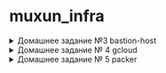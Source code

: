 # muxun_infra
<details><summary>Домашнее задание №3 bastion-host</summary><p>

---

Подключение к someinternalhost в одну команду с помощью ключа передачи терминала в ssh

`ssh -tA home@35.210.12.2 ssh 10.132.0.3`

---
Алиасы в ssh_config

Нужно использовать параметр ProxyCommand:
~/.ssh/config с использованием netcat 

```
Host bastion
        HostName 35.210.12.2
        User home

Host someinternalhost
        ProxyCommand ssh bastion nc -q0 10.132.0.3 22

```

~/.ssh/config с использованием ключа -W

```
Host bastion
        HostName 35.210.12.2
        User home

Host someinternalhost
        ProxyCommand ssh -A bastion -W 10.132.0.3:22
```

---

Конфигурация подключения


```
bastion_IP = 35.210.12.2
someinternalhost_IP = 10.132.0.3
```

</p></details>



<details><summary>Домашнее задание № 4 gcloud</summary><p>

создан инстанс из gcloud <br> 
установлены ruby и mongodb <br>
задеплоено реддит прриложение <br>


```
testapp_IP = 34.76.222.110
testapp_port = 9292
```
создание нового инстанса с 
параметром стартап-скрипта 

```
gcloud compute instances create reddit-app \
--boot-disk-size=10GB \
--image-family ubuntu-1604-lts \
--image-project=ubuntu-os-cloud \
--machine-type=g1-small \
--tags puma-server \
--restart-on-failure \
----metadata-from-file startup-script=startup_script.sh

```


создание правила фаерволла для рандомного порта 8080(вместо 9292)

```
gcloud compute firewall-rules create another-default-puma-server \
 --network default  \
 --action allow  \
--direction ingress \
--rules tcp:8080  \
--source-ranges=0.0.0.0/0 \ 
--priority 1000  \
--target-tags puma-server
```


</p></details>

<details><summary>Домашнее задание № 5 packer</summary><p>
Packer - создание образов VM для различных провайдеров
* установлен packer

```
cd ~
wget https://releases.hashicorp.com/packer/1.3.3/packer_1.3.3_linux_amd64.zip
unzip packer_1.3.3_linux_amd64.zip
sudo mv packer /usr/lib
rm packer_1.3.3_linux_amd64.zip

```

* произведена авторизация для аутентификации packer и terraform в GCP

```
gcloud auth application-default login

```

* создан шаблон для packer

```

 "builders": [
 {
 "type": "googlecompute",
 "project_id": "infra-226-212",
 "image_name": "reddit-base-{{timestamp}}",
 "image_family": "reddit-base",
 "source_image_family": "ubuntu-1604-lts",
 "zone": "europe-west1-b",
 "ssh_username": "appuser",
 "machine_type": "f1-micro"
 }
 ],
 "provisioners": [
 {
 "type": "shell",
 "script": "script/install_ruby.sh",
 "execute_command": "sudo {{.Path}}"
 },
 {
 "type": "shell",
 "script": "script/install_mongodb.sh",
 "execute_command": "sudo {{.Path}}"
 }
 ]
}

```

* на основе шаблона создан образ ubuntu1604 с предустановленными ruby и mongodb
* на основе образа создан инстанс и задеплоено приложение puma-server
* добавлено правило фаерволла для доступа к порту приложения 9292 инстанса reddit-app

* в шаблон добавлены параметры пользователя: обязательные для указания и указанные в самом шаблоне

```
{
   "variables": [
        {
        "project_id": null,
        "source_image_family": null,
        "machine_type": "f1-micro"
        }
        ],




  "builders": [
        {
        "type": "googlecompute",
        "project_id": "{{user `project_id`}}",
        "image_name": "reddit-base-{{timestamp}}",
        "image_family": "reddit-base",
        "source_image_family": "{{user `source_image_family`}}",
        "zone": "europe-west1-b",
        "ssh_username": "muxund",
        "machine_type": "{{user `machine_type`}}"
        }
        ],

 "provisioners": [
        {
        "type": "shell",
        "script": "script/install_ruby.sh",
        "execute_command": "sudo {{.Path}}"
        },

        {
        "type": "shell",
        "script": "script/install_mongodb.sh",
        "execute_command": "sudo {{.Path}}"
        }

        ]
}

```
*  созданы файлы переменных variables.json и variables.json.example с содержанием:

```
{

"project_id": "infra-226212",
"source_image_family": "ubuntu-1604-lts"

}

```

эти перменные будут вставляться в шаблон при создании образа с помощью команды:

```
packer build -var-file=variables.json ubuntu16.json
```



</p></details>

